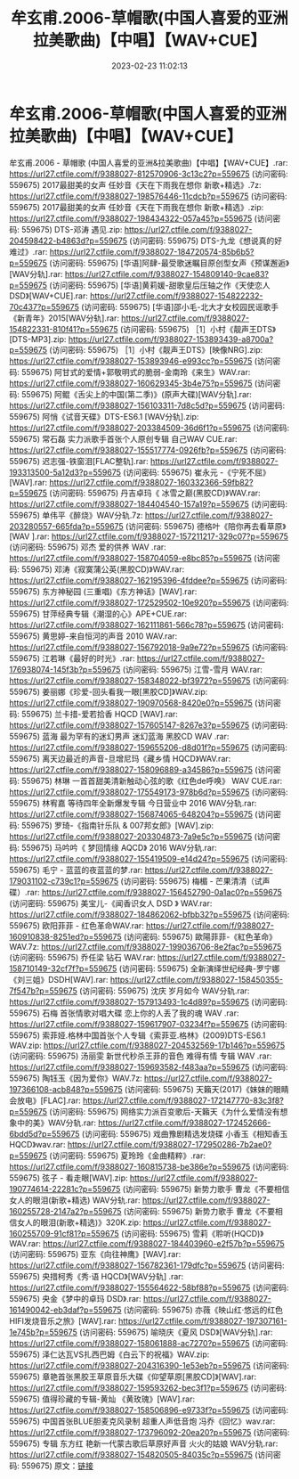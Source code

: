﻿---
title: 牟玄甫.2006-草帽歌(中国人喜爱的亚洲拉美歌曲)【中唱】【WAV+CUE】
date: 2023-02-23 11:02:13
categories: WAV车载音乐、镜像
tags: 华语中文
---
# 牟玄甫.2006-草帽歌(中国人喜爱的亚洲拉美歌曲)【中唱】【WAV+CUE】

牟玄甫.2006 - 草帽歌 (中国人喜爱的亚洲&拉美歌曲)【中唱】【WAV+CUE】.rar: https://url27.ctfile.com/f/9388027-812570906-3c13c2?p=559675
(访问密码: 559675)
2017最甜美的女声 任妙音《天在下雨我在想你 新歌+精选》.7z:
https://url27.ctfile.com/f/9388027-198576446-11cdcb?p=559675
(访问密码: 559675)
2017最甜美的女声 任妙音《天在下雨我在想你 新歌+精选》.zip: https://url27.ctfile.com/f/9388027-198434322-057a45?p=559675
(访问密码: 559675)
DTS-邓涛 遇见.zip: https://url27.ctfile.com/f/9388027-204598422-b4863d?p=559675
(访问密码: 559675)
DTS-九龙《想说真的好难过》.rar: https://url27.ctfile.com/f/9388027-184720574-85b6b5?p=559675
(访问密码: 559675)
[华语]阿肆-最受歌迷瞩目原创型女声《预谋邂逅》[WAV分轨].rar: https://url27.ctfile.com/f/9388027-154809140-9cae83?p=559675
(访问密码: 559675)
[华语]黄莉媛-甜歌皇后压轴之作《天使恋人 DSD》[WAV+CUE].rar: https://url27.ctfile.com/f/9388027-154822232-70c437?p=559675
(访问密码: 559675)
[华语]邵小毛-北大才女校园民谣歌手《新青年》2015[WAV分轨].rar: https://url27.ctfile.com/f/9388027-154822331-810f41?p=559675
(访问密码: 559675)
［1］小村《靓声王DTS》[DTS-MP3].zip: https://url27.ctfile.com/f/9388027-153893439-a8700a?p=559675
(访问密码: 559675)
［1］小村《靓声王DTS》[映像NRG].zip: https://url27.ctfile.com/f/9388027-153893946-e993cc?p=559675
(访问密码: 559675)
阿甘式的爱情+郭敬明式的脆弱-金南玲《来生》WAV.rar: https://url27.ctfile.com/f/9388027-160629345-3b4e75?p=559675
(访问密码: 559675)
阿鲲《舌尖上的中国(第二季)》(原声大碟)[WAV分轨].rar: https://url27.ctfile.com/f/9388027-156103311-7d8c5d?p=559675
(访问密码: 559675)
阿悄《试音天碟》DTS-ES6.1 [WAV分轨].zip: https://url27.ctfile.com/f/9388027-203384509-36d6f1?p=559675
(访问密码: 559675)
常石磊 实力派歌手首张个人原创专辑 自己WAV CUE.rar: https://url27.ctfile.com/f/9388027-155517774-0926fb?p=559675
(访问密码: 559675)
迟志强-铁窗泪[FLAC整轨].rar: https://url27.ctfile.com/f/9388027-193313500-5a12d3?p=559675
(访问密码: 559675)
崔永元 -《宁死不屈》[WAV].rar: https://url27.ctfile.com/f/9388027-160332366-59fb82?p=559675
(访问密码: 559675)
丹吉卓玛《 冰雪之巅(黑胶CD)》WAV.rar: https://url27.ctfile.com/f/9388027-184404540-157a19?p=559675
(访问密码: 559675)
单伟平《醉烧》WAV分轨.7z: https://url27.ctfile.com/f/9388027-203280557-665fda?p=559675
(访问密码: 559675)
德格叶《陪你再去看草原》[WAV ].rar: https://url27.ctfile.com/f/9388027-157211217-329c07?p=559675
(访问密码: 559675)
邓杰 爱的供养 WAV .rar: https://url27.ctfile.com/f/9388027-158704059-e8bc85?p=559675
(访问密码: 559675)
邓涛《寂寞蒲公英(黑胶CD)》WAV.rar: https://url27.ctfile.com/f/9388027-162195396-4fddee?p=559675
(访问密码: 559675)
东方神秘园 (三重唱)《东方神话》[WAV].rar: https://url27.ctfile.com/f/9388027-172529502-10e920?p=559675
(访问密码: 559675)
甘萍经典专辑《潮湿的心》APE+CUE.rar: https://url27.ctfile.com/f/9388027-162111861-566c78?p=559675
(访问密码: 559675)
黄思婷-来自恒河的声音 2010 WAV.rar: https://url27.ctfile.com/f/9388027-156792018-9a9e72?p=559675
(访问密码: 559675)
江若琳《最好的时光》.rar: https://url27.ctfile.com/f/9388027-176938074-145f3b?p=559675
(访问密码: 559675)
江雪-雪月 WAV.rar: https://url27.ctfile.com/f/9388027-158348022-bf3972?p=559675
(访问密码: 559675)
姜丽娜《珍爱-回头看我一眼[黑胶CD]》WAV.zip: https://url27.ctfile.com/f/9388027-190970568-8420e0?p=559675
(访问密码: 559675)
兰卡措-爱若拾香 HQCD [WAV].rar: https://url27.ctfile.com/f/9388027-157605147-8267e3?p=559675
(访问密码: 559675)
蓝海 最为罕有的迷幻男声 迷幻蓝海 黑胶CD WAV .rar: https://url27.ctfile.com/f/9388027-159655206-d8d01f?p=559675
(访问密码: 559675)
离天边最近的声音-旦增尼玛《藏乡情 HQCD》WAV.rar: https://url27.ctfile.com/f/9388027-158096889-a34586?p=559675
(访问密码: 559675)
林琳 一首首甜美清新触动心弦的歌《红色de呼唤》 WAV CUE.rar: https://url27.ctfile.com/f/9388027-175549173-978b6d?p=559675
(访问密码: 559675)
林宥嘉 等待四年全新爆发专辑 今日营业中 2016 WAV分轨.rar: https://url27.ctfile.com/f/9388027-156874065-648204?p=559675
(访问密码: 559675)
罗琦-《指南针乐队 & 007邦女郎》[WAV].zip: https://url27.ctfile.com/f/9388027-203304873-7a9e5c?p=559675
(访问密码: 559675)
马吟吟《 梦回情缘 AQCD》 2016 WAV分轨.rar: https://url27.ctfile.com/f/9388027-155419509-e14d24?p=559675
(访问密码: 559675)
毛宁 - 蓝蓝的夜蓝蓝的梦.rar: https://url27.ctfile.com/f/9388027-179031102-c739c1?p=559675
(访问密码: 559675)
梅楣 - 芒果清清（试声碟）.rar: https://url27.ctfile.com/f/9388027-156452790-0a1ac0?p=559675
(访问密码: 559675)
美宝儿-《闻香识女人 DSD 》 WAV.rar: https://url27.ctfile.com/f/9388027-184862062-bfbb32?p=559675
(访问密码: 559675)
欧阳菲菲 - 红色革命WAV.rar: https://url27.ctfile.com/f/9388027-160910838-8251ed?p=559675
(访问密码: 559675)
歐陽菲菲-《紅色革命》WAV.7z: https://url27.ctfile.com/f/9388027-199036706-8e2fac?p=559675
(访问密码: 559675)
乔任梁 钻石 WAV.rar: https://url27.ctfile.com/f/9388027-158710149-32cf7f?p=559675
(访问密码: 559675)
全新演绎世纪经典-罗宁娜 《刘三姐》DSDH[WAV].rar: https://url27.ctfile.com/f/9388027-158450355-7f547b?p=559675
(访问密码: 559675)
沈庆 岁月如今 WAV分轨.rar: https://url27.ctfile.com/f/9388027-157913493-1c4d89?p=559675
(访问密码: 559675)
石梅 首张情歌对唱大碟 恋上你的人丢了我的魂 WAV .rar: https://url27.ctfile.com/f/9388027-159617907-03234f?p=559675
(访问密码: 559675)
索菲娅.格林中国首张个人专辑《索菲亚.格林》(2009)DTS-ES6.1 WAV.zip: https://url27.ctfile.com/f/9388027-204532569-17b146?p=559675
(访问密码: 559675)
汤丽雯 新世代秒杀王菲的音色 难得有情 专辑 WAV .rar: https://url27.ctfile.com/f/9388027-159693582-f483aa?p=559675
(访问密码: 559675)
陶钰玉《因为爱你》WAV.7z: https://url27.ctfile.com/f/9388027-197366108-acb848?p=559675
(访问密码: 559675)
天籟天(2017)《妹妹的眼睛会放电》[FLAC].rar: https://url27.ctfile.com/f/9388027-172147770-83c3f8?p=559675
(访问密码: 559675)
网络实力派百变歌后-天籟天《为什么爱情没有想象中的美》WAV分轨.rar: https://url27.ctfile.com/f/9388027-172452666-6bdd5d?p=559675
(访问密码: 559675)
戏曲豫剧精选发烧碟 小香玉《相知香玉 HQCD》wav.rar: https://url27.ctfile.com/f/9388027-172950286-7b2ae0?p=559675
(访问密码: 559675)
夏玲玲《金曲精粹》.rar: https://url27.ctfile.com/f/9388027-160815738-be386e?p=559675
(访问密码: 559675)
弦子 - 看走眼[WAV].zip: https://url27.ctfile.com/f/9388027-190774614-22281c?p=559675
(访问密码: 559675)
新势力歌手 曹龙《不要相信女人的眼泪(新歌+精选) WAV分轨.rar: https://url27.ctfile.com/f/9388027-160255728-2147a2?p=559675
(访问密码: 559675)
新势力歌手 曹龙《不要相信女人的眼泪(新歌+精选)》320K.zip: https://url27.ctfile.com/f/9388027-160255709-91cf81?p=559675
(访问密码: 559675)
雪莉《聆听(HQCD)》WAV.rar: https://url27.ctfile.com/f/9388027-184403960-e2f57b?p=559675
(访问密码: 559675)
亚东《向往神鹰》[WAV].rar: https://url27.ctfile.com/f/9388027-156782361-179dfc?p=559675
(访问密码: 559675)
央措柯秀《秀·语 HQCD》[WAV分轨] .rar: https://url27.ctfile.com/f/9388027-155564622-58bf88?p=559675
(访问密码: 559675)
央金《梦中的卓玛 DSD》.rar: https://url27.ctfile.com/f/9388027-161490042-eb3daf?p=559675
(访问密码: 559675)
亦薇《映山红·悠远的红色HIFI发烧音乐之旅》[WAV].rar: https://url27.ctfile.com/f/9388027-197307161-1e745b?p=559675
(访问密码: 559675)
喻晓庆《夏风 DSD》[WAV分轨].rar: https://url27.ctfile.com/f/9388027-158061888-ac7270?p=559675
(访问密码: 559675)
泽仁达瓦VS扎西巴姆《白云下的祝福》WAV.zip: https://url27.ctfile.com/f/9388027-204316390-1e53eb?p=559675
(访问密码: 559675)
章艳首张黑胶王草原音乐大碟《仰望草原[黑胶CD]》[WAV].rar: https://url27.ctfile.com/f/9388027-159593262-bec3f1?p=559675
(访问密码: 559675)
值得珍藏的专辑-黄灿 《黄玫瑰》[WAV].rar: https://url27.ctfile.com/f/9388027-158506896-e9733f?p=559675
(访问密码: 559675)
中国首张BLUE胆麦克风录制 超重人声低音炮 冯乔《回忆》wav.rar: https://url27.ctfile.com/f/9388027-173796092-20ea20?p=559675
(访问密码: 559675)
专辑 东方红 艳新一代蒙古歌后草原好声音 火火的姑娘 WAV分轨.rar: https://url27.ctfile.com/f/9388027-154820505-84035c?p=559675
(访问密码: 559675)
原文：[链接](https://blog.sina.com.cn/s/blog_1647c7e76010310vs.html)